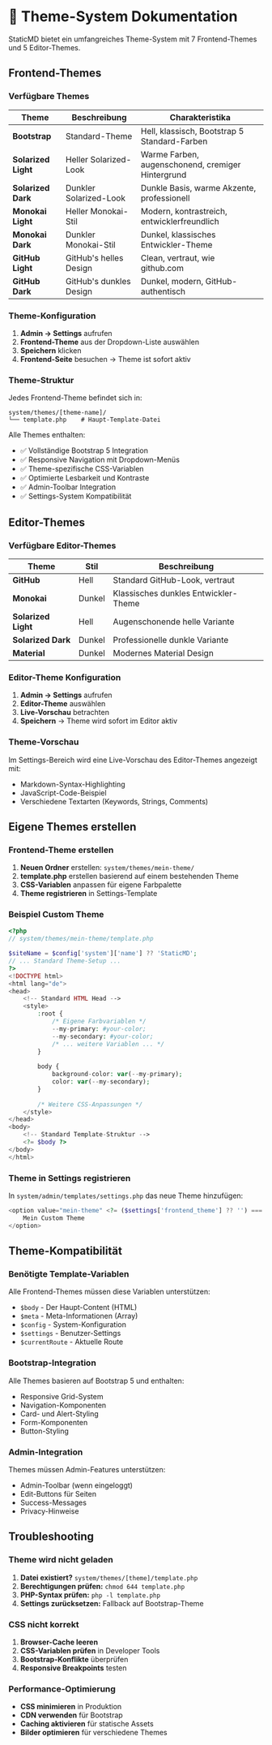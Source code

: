 # 🎨 Theme-System Dokumentation

StaticMD bietet ein umfangreiches Theme-System mit 7 Frontend-Themes und 5 Editor-Themes.

## Frontend-Themes

### Verfügbare Themes

| Theme | Beschreibung | Charakteristika |
|-------|-------------|-----------------|
| **Bootstrap** | Standard-Theme | Hell, klassisch, Bootstrap 5 Standard-Farben |
| **Solarized Light** | Heller Solarized-Look | Warme Farben, augenschonend, cremiger Hintergrund |
| **Solarized Dark** | Dunkler Solarized-Look | Dunkle Basis, warme Akzente, professionell |
| **Monokai Light** | Heller Monokai-Stil | Modern, kontrastreich, entwicklerfreundlich |
| **Monokai Dark** | Dunkler Monokai-Stil | Dunkel, klassisches Entwickler-Theme |
| **GitHub Light** | GitHub's helles Design | Clean, vertraut, wie github.com |
| **GitHub Dark** | GitHub's dunkles Design | Dunkel, modern, GitHub-authentisch |

### Theme-Konfiguration

1. **Admin → Settings** aufrufen
2. **Frontend-Theme** aus der Dropdown-Liste auswählen
3. **Speichern** klicken
4. **Frontend-Seite** besuchen → Theme ist sofort aktiv

### Theme-Struktur

Jedes Frontend-Theme befindet sich in:
```
system/themes/[theme-name]/
└── template.php    # Haupt-Template-Datei
```

Alle Themes enthalten:
- ✅ Vollständige Bootstrap 5 Integration
- ✅ Responsive Navigation mit Dropdown-Menüs
- ✅ Theme-spezifische CSS-Variablen
- ✅ Optimierte Lesbarkeit und Kontraste
- ✅ Admin-Toolbar Integration
- ✅ Settings-System Kompatibilität

## Editor-Themes

### Verfügbare Editor-Themes

| Theme | Stil | Beschreibung |
|-------|------|-------------|
| **GitHub** | Hell | Standard GitHub-Look, vertraut |
| **Monokai** | Dunkel | Klassisches dunkles Entwickler-Theme |
| **Solarized Light** | Hell | Augenschonende helle Variante |
| **Solarized Dark** | Dunkel | Professionelle dunkle Variante |
| **Material** | Dunkel | Modernes Material Design |

### Editor-Theme Konfiguration

1. **Admin → Settings** aufrufen
2. **Editor-Theme** auswählen
3. **Live-Vorschau** betrachten
4. **Speichern** → Theme wird sofort im Editor aktiv

### Theme-Vorschau

Im Settings-Bereich wird eine Live-Vorschau des Editor-Themes angezeigt mit:
- Markdown-Syntax-Highlighting
- JavaScript-Code-Beispiel
- Verschiedene Textarten (Keywords, Strings, Comments)

## Eigene Themes erstellen

### Frontend-Theme erstellen

1. **Neuen Ordner** erstellen: `system/themes/mein-theme/`
2. **template.php** erstellen basierend auf einem bestehenden Theme
3. **CSS-Variablen** anpassen für eigene Farbpalette
4. **Theme registrieren** in Settings-Template

### Beispiel Custom Theme

```php
<?php
// system/themes/mein-theme/template.php

$siteName = $config['system']['name'] ?? 'StaticMD';
// ... Standard Theme-Setup ...
?>
<!DOCTYPE html>
<html lang="de">
<head>
    <!-- Standard HTML Head -->
    <style>
        :root {
            /* Eigene Farbvariablen */
            --my-primary: #your-color;
            --my-secondary: #your-color;
            /* ... weitere Variablen ... */
        }
        
        body {
            background-color: var(--my-primary);
            color: var(--my-secondary);
        }
        
        /* Weitere CSS-Anpassungen */
    </style>
</head>
<body>
    <!-- Standard Template-Struktur -->
    <?= $body ?>
</body>
</html>
```

### Theme in Settings registrieren

In `system/admin/templates/settings.php` das neue Theme hinzufügen:

```php
<option value="mein-theme" <?= ($settings['frontend_theme'] ?? '') === 'mein-theme' ? 'selected' : '' ?>>
    Mein Custom Theme
</option>
```

## Theme-Kompatibilität

### Benötigte Template-Variablen

Alle Frontend-Themes müssen diese Variablen unterstützen:

- `$body` - Der Haupt-Content (HTML)
- `$meta` - Meta-Informationen (Array)
- `$config` - System-Konfiguration
- `$settings` - Benutzer-Settings
- `$currentRoute` - Aktuelle Route

### Bootstrap-Integration

Alle Themes basieren auf Bootstrap 5 und enthalten:
- Responsive Grid-System
- Navigation-Komponenten
- Card- und Alert-Styling
- Form-Komponenten
- Button-Styling

### Admin-Integration

Themes müssen Admin-Features unterstützen:
- Admin-Toolbar (wenn eingeloggt)
- Edit-Buttons für Seiten
- Success-Messages
- Privacy-Hinweise

## Troubleshooting

### Theme wird nicht geladen

1. **Datei existiert?** `system/themes/[theme]/template.php`
2. **Berechtigungen prüfen:** `chmod 644 template.php`
3. **PHP-Syntax prüfen:** `php -l template.php`
4. **Settings zurücksetzen:** Fallback auf Bootstrap-Theme

### CSS nicht korrekt

1. **Browser-Cache leeren**
2. **CSS-Variablen prüfen** in Developer Tools
3. **Bootstrap-Konflikte** überprüfen
4. **Responsive Breakpoints** testen

### Performance-Optimierung

- **CSS minimieren** in Produktion
- **CDN verwenden** für Bootstrap
- **Caching aktivieren** für statische Assets
- **Bilder optimieren** für verschiedene Themes